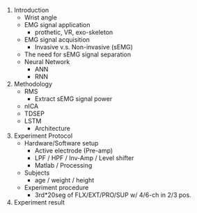 1. Introduction
    * Wrist angle
    * EMG signal application
        - prothetic, VR, exo-skeleton
    * EMG signal acquisition
        - Invasive v.s. Non-invasive (sEMG)
    * The need for sEMG signal separation
    * Neural Network
        - ANN
        - RNN
2. Methodology
    * RMS
        - Extract sEMG signal power
    * nICA
    * TDSEP
    * LSTM
        - Architecture
3. Experiment Protocol
    * Hardware/Software setup
        - Active electrode (Pre-amp)
        - LPF / HPF / Inv-Amp / Level shifter
        - Matlab / Processing
    * Subjects
        - age / weight / height
    * Experiment procedure
        - 3rd*20seg of FLX/EXT/PRO/SUP w/ 4/6-ch in 2/3 pos.
4. Experiment result

